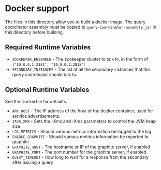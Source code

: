 # Docker support

The files in this directory allow you to build a docker image.  The query coordinator assembly must be 
copied to `query-coordinator-assembly.jar` in this directory before building.

## Required Runtime Variables

* `ZOOKEEPER_ENSEMBLE` - The zookeeper cluster to talk to, in the form of `["10.0.0.1:2181", "10.0.0.2:2818"]`
* `SECONDARY_INSTANCES` - The list of all the secondary instances that this query coordinator should talk to.

## Optional Runtime Variables

See the Dockerfile for defaults.

* `ARK_HOST` - The IP address of the host of the docker container, used for service advertisements.
* `JAVA_XMX` - Sets the -Xmx and -Xms parameters to control the JVM heap size
* `LOG_METRICS` - Should various metrics information be logged to the log
* `ENABLE_GRAPHITE` - Should various metrics information be reported to graphite
* `GRAPHITE_HOST` - The hostname or IP of the graphite server, if enabled
* `GRAPHITE_PORT` - The port number for the graphite server, if enabled
* `QUERY_TIMEOUT` - How long to wait for a response from the secondary after issuing a query
